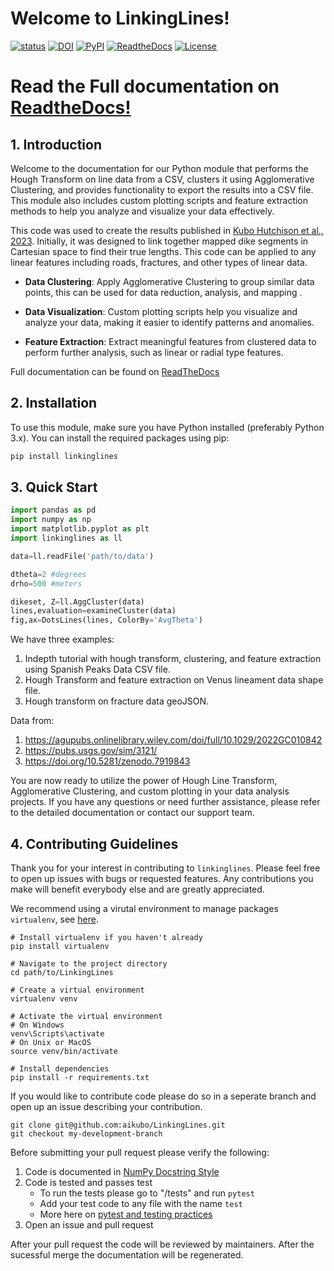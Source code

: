 
# Welcome to LinkingLines!
 [![status](https://joss.theoj.org/papers/64eeef828a1100bfba74052d89314758/status.svg)](https://joss.theoj.org/papers/64eeef828a1100bfba74052d89314758) [![DOI](https://zenodo.org/badge/272334230.svg)](https://zenodo.org/badge/latestdoi/272334230) [![PyPI](https://img.shields.io/pypi/v/LinkingLines.svg)](https://pypi.org/project/LinkingLines/) [![ReadtheDocs](https://readthedocs.org/projects/linkinglines/badge/)](https://linkinglines.readthedocs.io/) [![License](https://img.shields.io/badge/License-MIT-yellow.svg)](https://opensource.org/licenses/MIT)

# Read the Full documentation on [ReadtheDocs!](https://linkinglines.readthedocs.io/en/latest/)

## 1. Introduction
Welcome to the documentation for our Python module that performs the Hough
Transform on line data from a CSV, clusters it using Agglomerative Clustering,
and provides functionality to export the results into a CSV file.
This module also includes custom plotting scripts and feature extraction
methods to help you analyze and visualize your data effectively.

This code was used to create the results published in
[Kubo Hutchison et al., 2023](https://agupubs.onlinelibrary.wiley.com/doi/full/10.1029/2022GC010842).
Initially, it was designed to link together mapped dike segments in Cartesian space
to find their true lengths. This code can be applied to any linear features including
roads, fractures, and other types of linear data.

- **Data Clustering**: Apply Agglomerative Clustering to group similar data points, this
can be used for data reduction, analysis, and mapping .

- **Data Visualization**: Custom plotting scripts help you visualize and analyze
your data, making it easier to identify patterns and anomalies.

- **Feature Extraction**: Extract meaningful features from clustered data to
perform further analysis, such as linear or radial type features.


Full documentation can be found on [ReadTheDocs](https://linkinglines.readthedocs.io/en/latest/)

## 2. Installation
To use this module, make sure you have Python installed (preferably Python 3.x).
You can install the required packages using pip:

```bash
pip install linkinglines
```

## 3. Quick Start

```python
import pandas as pd
import numpy as np
import matplotlib.pyplot as plt
import linkinglines as ll

data=ll.readFile('path/to/data')

dtheta=2 #degrees
drho=500 #meters

dikeset, Z=ll.AggCluster(data)
lines,evaluation=examineCluster(data)
fig,ax=DotsLines(lines, ColorBy='AvgTheta')

```

We have three examples:
1. Indepth tutorial with hough transform, clustering, and feature extraction using Spanish Peaks Data CSV file.
2. Hough Transform and feature extraction on Venus lineament data shape file.
3. Hough transform on fracture data geoJSON.

Data from: 
1. https://agupubs.onlinelibrary.wiley.com/doi/full/10.1029/2022GC010842
2. https://pubs.usgs.gov/sim/3121/
3. https://doi.org/10.5281/zenodo.7919843

You are now ready to utilize the power of Hough Line Transform, Agglomerative Clustering, and custom plotting in your data analysis projects. If you have any questions or need further assistance, please refer to the detailed documentation or contact our support team.


## 4. Contributing Guidelines
Thank you for your interest in contributing to `linkinglines`. Please feel free to open up issues with bugs or requested features. Any contributions you make will benefit everybody else and are greatly appreciated.

We recommend using a virutal environment to manage packages `virtualenv`, see [here](https://virtualenv.pypa.io/en/latest/). 

```
# Install virtualenv if you haven't already
pip install virtualenv

# Navigate to the project directory
cd path/to/LinkingLines

# Create a virtual environment
virtualenv venv

# Activate the virtual environment
# On Windows
venv\Scripts\activate
# On Unix or MacOS
source venv/bin/activate

# Install dependencies
pip install -r requirements.txt
```

If you would like to contribute code please do so in a seperate branch and open up an issue describing your contribution.

```
git clone git@github.com:aikubo/LinkingLines.git
git checkout my-development-branch
```

Before submitting your pull request please verify the following:

1. Code is documented in [NumPy Docstring Style](https://sphinxcontrib-napoleon.readthedocs.io/en/latest/example_numpy.html)
2. Code is tested and passes test 
    - To run the tests please go to "/tests" and run `pytest`
    - Add your test code to any file with the name `test`
    - More here on [pytest and testing practices](https://docs.pytest.org/en/8.0.x/)
3. Open an issue and pull request 

After your pull request the code will be reviewed by maintainers. After the sucessful merge the documentation will be regenerated.
